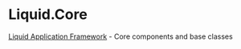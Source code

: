 # Liquid.Core
[Liquid Application Framework](https://github.com/Avanade/Liquid-Application-Framework) - Core components and base classes
